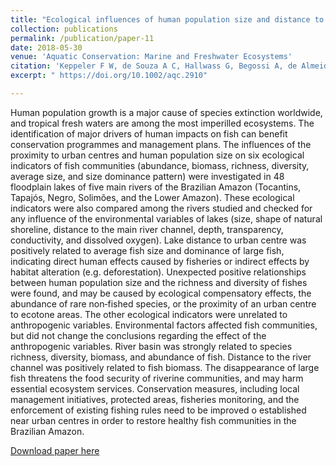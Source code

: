 ```yaml
---
title: "Ecological influences of human population size and distance to urban centres on fish communities in tropical lakes"
collection: publications
permalink: /publication/paper-11
date: 2018-05-30
venue: 'Aquatic Conservation: Marine and Freshwater Ecosystems'
citation: 'Keppeler F W, de Souza A C, Hallwass G, Begossi A, de Almeida MC, Isaac V J, Silvano R A M. 2018. &quot;Ecological influences of human population size and distance to urban centres on fish communities in tropical lakes.&quot; <i>Aquatic Conservation: Marine and Freshwater Ecosystems</i>. 28(5): 1030-1043.'
excerpt: " https://doi.org/10.1002/aqc.2910"

---
```

Human population growth is a major cause of species extinction worldwide, and tropical fresh waters are among the most imperilled ecosystems. The identification of major drivers of human impacts on fish can benefit conservation programmes and management plans. The influences of the proximity to urban centres and human population size on six ecological indicators of fish communities (abundance, biomass, richness, diversity, average size, and size dominance pattern) were investigated in 48 floodplain lakes of five main rivers of the Brazilian Amazon (Tocantins, Tapajós, Negro, Solimões, and the Lower Amazon). These ecological indicators were also compared among the rivers studied and checked for any influence of the environmental variables of lakes (size, shape of natural shoreline, distance to the main river channel, depth, transparency, conductivity, and dissolved oxygen). Lake distance to urban centre was positively related to average fish size and dominance of large fish, indicating direct human effects caused by fisheries or indirect effects by habitat alteration (e.g. deforestation). Unexpected positive relationships between human population size and the richness and diversity of fishes were found, and may be caused by ecological compensatory effects, the abundance of rare non‐fished species, or the proximity of an urban centre to ecotone areas. The other ecological indicators were unrelated to anthropogenic variables. Environmental factors affected fish communities, but did not change the conclusions regarding the effect of the anthropogenic variables. River basin was strongly related to species richness, diversity, biomass, and abundance of fish. Distance to the river channel was positively related to fish biomass. The disappearance of large fish threatens the food security of riverine communities, and may harm essential ecosystem services. Conservation measures, including local management initiatives, protected areas, fisheries monitoring, and the enforcement of existing fishing rules need to be improved o established near urban centres in order to restore healthy fish communities in the Brazilian Amazon.

[Download paper here](http://fkeppeler.github.io/files/paper11.pdf)

